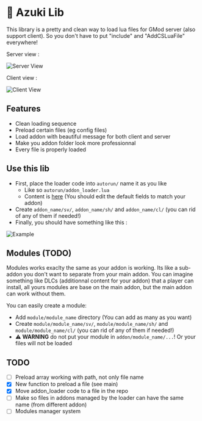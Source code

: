 # 🔧 Azuki Lib

This library is a pretty and clean way to load lua files for GMod server (also support client).
So you don't have to put "include" and "AddCSLuaFile" everywhere!

Server view :

![Server View](https://i.imgur.com/Zsd1wKz.png)

Client view :

![Client View](https://i.imgur.com/CbORL6a.png)

## Features

- Clean loading sequence
- Preload certain files (eg config files)
- Load addon with beautiful message for both client and server
- Make you addon folder look more professionnal
- Every file is properly loaded

## Use this lib

- First, place the loader code into `autorun/` name it as you like
  - Like so `autorun/addon_loader.lua`
  - Content is [here](https://github.com/AzukiLife/azuki_lib/blob/master/addon_loader.lua) (You should edit the default fields to match your addon)
- Create `addon_name/sv/`, `addon_name/sh/` and `addon_name/cl/` (you can rid of any of them if needed!)
- Finally, you should have something like this :

![Example](https://i.imgur.com/otc58l8.gif)

## Modules (TODO)

Modules works exaclty the same as your addon is working. Its like a sub-addon you don't want to separate from your main addon.
You can imagine something like DLCs (additionnal content for your addon) that a player can install, all yours modules are base on the main addon, but the main addon can work without them.

You can easily create a module:

- Add `module/module_name` directory (You can add as many as you want)
- Create `module/module_name/sv/`, `module/module_name/sh/` and `module/module_name/cl/` (you can rid of any of them if needed!)
- ⚠️ **WARNING** do not put your module in `addon/module_name/...`! Or your files will not be loaded

## TODO

- [ ] Preload array working with path, not only file name
- [x] New function to preload a file (see main)
- [x] Move addon_loader code to a file in the repo
- [ ] Make so files in addons managed by the loader can have the same name (from different addon)
- [ ] Modules manager system
